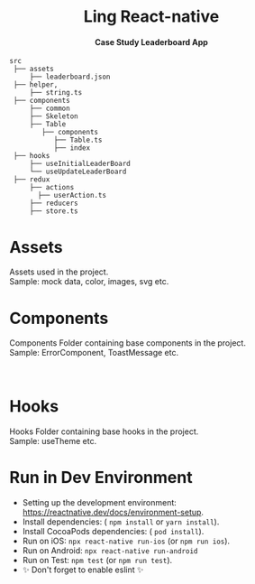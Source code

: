 <h1 align="center">Ling React-native</h1>


<h4 align="center">Case Study Leaderboard App</h4>

```
src
 ├── assets
     ├── leaderboard.json
 ├── helper,  
     ├── string.ts
 ├── components
     ├── common
     ├── Skeleton
     ├── Table
        ├── components
           ├── Table.ts
           ├── index
 ├── hooks
     ├── useInitialLeaderBoard
     └── useUpdateLeaderBoard
 ├── redux 
     ├── actions
       ├── userAction.ts
     ├── reducers
     ├── store.ts
```

<a id="Assets"></a>
# Assets

Assets used in the project.
<br>
Sample: mock data, color, images, svg etc.


<a id="Components"></a>
# Components

Components Folder containing base components in the project.
<br>
Sample: ErrorComponent, ToastMessage etc.

<br>

<a id="Hooks"></a>
# Hooks
Hooks Folder containing base hooks in the project.
<br>
Sample: useTheme etc.


<a id="Run"></a>
# Run in Dev Environment

- Setting up the development environment: https://reactnative.dev/docs/environment-setup.
- Install dependencies: ( `npm install` or `yarn install`).
- Install CocoaPods dependencies: ( `pod install`).
- Run on iOS: `npx react-native run-ios` (or `npm run ios`).
- Run on Android: `npx react-native run-android` 
- Run on Test: `npm test` (or `npm run test`).
- ✨ Don't forget to enable eslint ✨